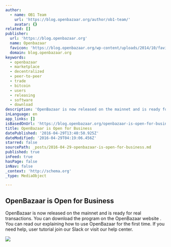 ```yaml
---
author:
  - name: OB1 Team
    url: 'https://blog.openbazaar.org/author/ob1-team/'
    avatar: {}
related: []
publisher:
  url: 'https://blog.openbazaar.org'
  name: Openbazaar
  favicon: 'https://blog.openbazaar.org/wp-content/uploads/2014/10/favicon.png'
  domain: blog.openbazaar.org
keywords:
  - openbazaar
  - marketplace
  - decentralized
  - peer-to-peer
  - trade
  - bitcoin
  - users
  - releasing
  - software
  - download
description: 'OpenBazaar is now released on the mainnet and is ready for real transactions. You can download the program on the OpenBazaar website . You can read our explaining how to use OpenBazaar for the first time. If you need help, user tutorial join our Slack or visit our help center.'
inLanguage: en
app_links: []
isBasedOnUrl: 'https://blog.openbazaar.org/openbazaar-is-open-for-business/'
title: OpenBazaar is Open for Business
datePublished: '2016-04-29T13:40:50.925Z'
dateModified: '2016-04-29T04:19:06.456Z'
starred: false
sourcePath: _posts/2016-04-29-openbazaar-is-open-for-business.md
published: true
inFeed: true
hasPage: false
inNav: false
_context: 'http://schema.org'
_type: MediaObject

---
```

<article style=""><h1>OpenBazaar is Open for Business</h1><p>OpenBazaar is now released on the mainnet and is ready for real transactions. You can download the program on the OpenBazaar website . You can read our explaining how to use OpenBazaar for the first time. If you need help, user tutorial join our Slack or visit our help center.</p><img src="https://blog.openbazaar.org/wp-content/uploads/2016/04/Screenshot-from-2016-04-04-13-14-36-1024x644.png" /></article>